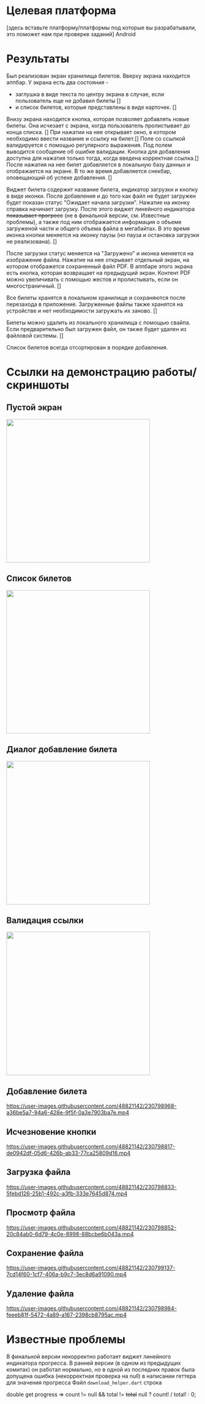 # Целевая платформа

[здесь вставьте платформу/платформы под которые вы разрабатывали, это поможет нам при проверке заданий]
Android

# Результаты

Был реализован экран хранилища билетов. Вверху экрана находится аппбар. 
У экрана есть два состояния - 
- заглушка в виде текста по центру экрана в случае, если пользователь еще не добавил билеты []
- и список билетов, которые представлены в виде карточек. []

Внизу экрана находится кнопка, которая позволяет добавлять новые билеты. Она исчезает с экрана, когда пользователь пролистывает до конца списка. [] При нажатии на нее открывает окно, в котором необходимо ввести название и ссылку на билет.[] Поле со ссылкой валидируется с помощью регулярного выражения. Под полем выводится сообщение об ошибке валидации. Кнопка для добавления доступна для нажатия только тогда, когда введена корректная ссылка.[] После нажатия на нее билет добавляется в локальную базу данных и отображается на экране. В то же время добавляется снекбар, оповещающий об успехе добавления. []

Виджет билета содержит название билета, индикатор загрузки и кнопку в виде иконки. После добавления и до того как файл не будет загружен будет показан статус "Ожидает начала загрузки". 
Нажатие на иконку справка начинает загрузку. После этого виджет линейного индикатора ~~показывает прогресс~~ (не в финальной версии, см. Известные проблемы), а также под ним отображается информация о объеме загруженой части и общего объема файла в мегабайтах. В это время иконка кнопки меняется на иконку паузы (но пауза и остановка загрузки не реализована). []

После загрузки статус меняется на "Загружено" и иконка меняется на изображение файла. Нажатие на нее открывает отдельный экран, на котором отображется сохраненный файл PDF. В аппбаре этого экрана есть кнопка, которая возвращает на предыдущий экран. Контент PDF можно увеличивать с помощью жестов и пролистывать, если он многостраничный. []

Все билеты хранятся в локальном хранилище и сохраняются после перезахода в приложение. Загруженные файлы также хранятся на устройстве и нет необходимости загружать их заново. []

Билеты можно удалить из локального хранилища с помощью свайпа. Если предварительно был загружен файл, он также будет удален из файловой системы. []

Список билетов всегда отсортирован в порядке добавления.

# Ссылки на демонстрацию работы/скриншоты

## Пустой экран
<img src="https://user-images.githubusercontent.com/48821142/230798506-2c7a39fc-bcbb-4ef2-8163-72e79e060173.jpg" width="375"  />

## Список билетов
<img src="https://user-images.githubusercontent.com/48821142/230798517-1f12d2f7-7622-4397-8e19-5481a2523f6b.jpg" width="375"  />

## Диалог добавление билета
<img src="https://user-images.githubusercontent.com/48821142/230798533-2114f1c0-0d2b-4af0-9aeb-077a3a5970bf.jpg" width="375"  />

## Валидация ссылки
<img src="https://user-images.githubusercontent.com/48821142/230798540-a4086492-8b97-44ef-b4a5-3c9e1959af66.jpg" width="375"  />

## Добавление билета

https://user-images.githubusercontent.com/48821142/230798968-a36be5a7-94a6-428e-9f5f-0a3e7903ba7e.mp4

## Исчезновение кнопки

https://user-images.githubusercontent.com/48821142/230798817-de0942df-05d6-426b-ab33-77ca25809d16.mp4

## Загрузка файла

https://user-images.githubusercontent.com/48821142/230798833-5febd126-25b1-492c-a3fb-333e7645d874.mp4

## Просмотр файла

https://user-images.githubusercontent.com/48821142/230798852-20c84ab0-6d79-4c0e-8998-88bcbe6b043a.mp4

## Сохранение файла

https://user-images.githubusercontent.com/48821142/230799137-7cd14f60-1cf7-406a-b9c7-3ec8d6a91090.mp4

## Удаление файла

https://user-images.githubusercontent.com/48821142/230798984-feeeb81f-5472-4a89-a167-2398cb8795ac.mp4

# Известные проблемы

В финальной версии некорректно работает виджет линейного индикатора прогресса.
В ранней версии (в одном из предыдущих комитах) он работал нормально, но в одной из последних правок была допущена ошибка (некорректная проверка на null) в написании геттера для значения прогресса
Файл `download_helper.dart` строка

double get progress => count != null && total != ~~total~~ null ? count! / total! : 0;
